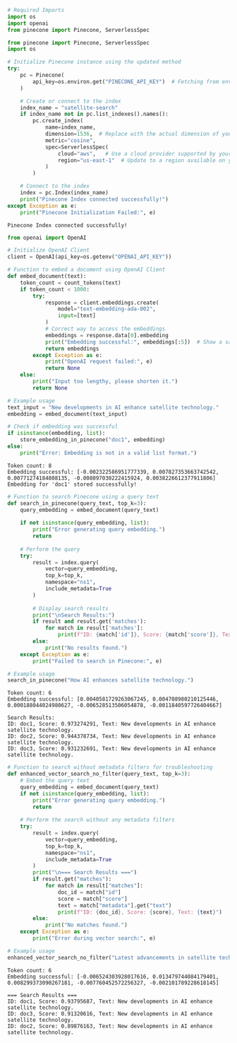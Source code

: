 ```python
# Required Imports
import os
import openai
from pinecone import Pinecone, ServerlessSpec
```


```python
from pinecone import Pinecone, ServerlessSpec
import os

# Initialize Pinecone instance using the updated method
try:
    pc = Pinecone(
        api_key=os.environ.get("PINECONE_API_KEY")  # Fetching from environment variables
    )

    # Create or connect to the index
    index_name = "satellite-search"
    if index_name not in pc.list_indexes().names():
        pc.create_index(
            name=index_name,
            dimension=1536,  # Replace with the actual dimension of your embeddings
            metric="cosine",
            spec=ServerlessSpec(
                cloud="aws",   # Use a cloud provider supported by your plan (e.g., 'aws', 'gcp')
                region="us-east-1"  # Update to a region available on your plan (check Pinecone Console for options)
            )
        )

    # Connect to the index
    index = pc.Index(index_name)
    print("Pinecone Index connected successfully!")
except Exception as e:
    print("Pinecone Initialization Failed:", e)
```

    Pinecone Index connected successfully!
    


```python
from openai import OpenAI

# Initialize OpenAI Client
client = OpenAI(api_key=os.getenv("OPENAI_API_KEY"))

# Function to embed a document using OpenAI Client
def embed_document(text):
    token_count = count_tokens(text)
    if token_count < 1000:
        try:
            response = client.embeddings.create(
                model="text-embedding-ada-002",
                input=[text]
            )
            # Correct way to access the embeddings
            embeddings = response.data[0].embedding
            print("Embedding successful:", embeddings[:5])  # Show a sample of the embedding
            return embeddings
        except Exception as e:
            print("OpenAI request failed:", e)
            return None
    else:
        print("Input too lengthy, please shorten it.")
        return None

# Example usage
text_input = "New developments in AI enhance satellite technology."
embedding = embed_document(text_input)

# Check if embedding was successful
if isinstance(embedding, list):
    store_embedding_in_pinecone("doc1", embedding)
else:
    print("Error: Embedding is not in a valid list format.")
```

    Token count: 8
    Embedding successful: [-0.002322586951777339, 0.007827353663742542, 0.00771274184808135, -0.008097030222415924, 0.0038226612377911806]
    Embedding for 'doc1' stored successfully!
    


```python
# Function to search Pinecone using a query text
def search_in_pinecone(query_text, top_k=3):
    query_embedding = embed_document(query_text)
    
    if not isinstance(query_embedding, list):
        print("Error generating query embedding.")
        return
    
    # Perform the query
    try:
        result = index.query(
            vector=query_embedding,
            top_k=top_k,
            namespace="ns1",
            include_metadata=True
        )
        
        # Display search results
        print("\nSearch Results:")
        if result and result.get('matches'):
            for match in result['matches']:
                print(f"ID: {match['id']}, Score: {match['score']}, Text: {match['metadata'].get('text', 'N/A')}")
        else:
            print("No results found.")
    except Exception as e:
        print("Failed to search in Pinecone:", e)

# Example usage
search_in_pinecone("How AI enhances satellite technology.")
```

    Token count: 6
    Embedding successful: [0.0040581729263067245, 0.004708980210125446, 0.000188044024980627, -0.006528513506054878, -0.0011840597726404667]
    
    Search Results:
    ID: doc1, Score: 0.973274291, Text: New developments in AI enhance satellite technology.
    ID: doc2, Score: 0.944378734, Text: New developments in AI enhance satellite technology.
    ID: doc3, Score: 0.931232691, Text: New developments in AI enhance satellite technology.
    


```python
# Function to search without metadata filters for troubleshooting
def enhanced_vector_search_no_filter(query_text, top_k=3):
    # Embed the query text
    query_embedding = embed_document(query_text)
    if not isinstance(query_embedding, list):
        print("Error generating query embedding.")
        return
    
    # Perform the search without any metadata filters
    try:
        result = index.query(
            vector=query_embedding,
            top_k=top_k,
            namespace="ns1",
            include_metadata=True
        )
        print("\n=== Search Results ===")
        if result.get("matches"):
            for match in result["matches"]:
                doc_id = match["id"]
                score = match["score"]
                text = match["metadata"].get("text")
                print(f"ID: {doc_id}, Score: {score}, Text: {text}")
        else:
            print("No matches found.")
    except Exception as e:
        print("Error during vector search:", e)

# Example usage
enhanced_vector_search_no_filter("Latest advancements in satellite technology.", top_k=3)
```

    Token count: 6
    Embedding successful: [-0.006524303928017616, 0.013479744084179401, 0.008299373090267181, -0.007760452572256327, -0.002101789228618145]
    
    === Search Results ===
    ID: doc1, Score: 0.93795687, Text: New developments in AI enhance satellite technology.
    ID: doc3, Score: 0.91320616, Text: New developments in AI enhance satellite technology.
    ID: doc2, Score: 0.89876163, Text: New developments in AI enhance satellite technology.
    
